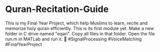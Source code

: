 # Quran-Recitation-Guide
This is my Final Year Project, which help Muslims to learn, recite and memorize holy quran efficiently. This is its first module yet. 
Make a new folder in C drive named "eqari". Copy all files in that folder. Open the file run.m in MATLab and run it. :100:
#SignalProcessing #VoiceMatching #FinalYearProject
